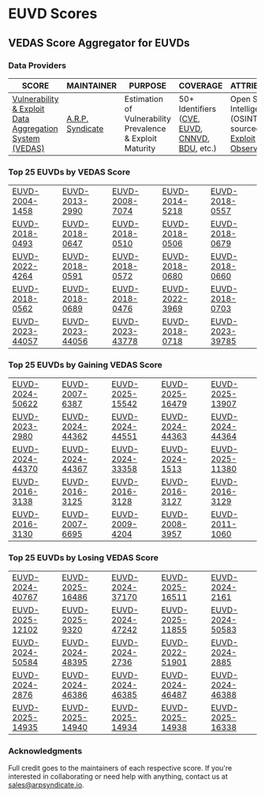 
# EUVD Scores
## VEDAS Score Aggregator for EUVDs 

### Data Providers
| SCORE | MAINTAINER | PURPOSE | COVERAGE | ATTRIBUTION | FREQUENCY |
| ----- | ---------- | ------- | -------- | ----------- | --------- |
| [Vulnerability & Exploit Data Aggregation System (VEDAS)](https://vedas.arpsyndicate.io) | [A.R.P. Syndicate](https://www.arpsyndicate.io) | Estimation of Vulnerability Prevalence & Exploit Maturity | 50+ Identifiers ([CVE](https://github.com/ARPSyndicate/cve-scores), [EUVD](https://github.com/ARPSyndicate/euvd-scores), [CNNVD](https://github.com/ARPSyndicate/cnnvd-scores), [BDU](https://github.com/ARPSyndicate/bdu-scores), etc.) | Open Source Intelligence (OSINT) sourced from [Exploit Observer](https://www.exploit.observer) | 6-8 Hours |




<h3>Top 25 EUVDs by VEDAS Score</h3>

<table>
  <tr>
    <td><a href='https://vedas.arpsyndicate.io/?vuln=EUVD-2004-1458'>EUVD-2004-1458</a></td>
    <td><a href='https://vedas.arpsyndicate.io/?vuln=EUVD-2013-2990'>EUVD-2013-2990</a></td>
    <td><a href='https://vedas.arpsyndicate.io/?vuln=EUVD-2008-7074'>EUVD-2008-7074</a></td>
    <td><a href='https://vedas.arpsyndicate.io/?vuln=EUVD-2014-5218'>EUVD-2014-5218</a></td>
    <td><a href='https://vedas.arpsyndicate.io/?vuln=EUVD-2018-0557'>EUVD-2018-0557</a></td>
  </tr>
  <tr>
    <td><a href='https://vedas.arpsyndicate.io/?vuln=EUVD-2018-0493'>EUVD-2018-0493</a></td>
    <td><a href='https://vedas.arpsyndicate.io/?vuln=EUVD-2018-0647'>EUVD-2018-0647</a></td>
    <td><a href='https://vedas.arpsyndicate.io/?vuln=EUVD-2018-0510'>EUVD-2018-0510</a></td>
    <td><a href='https://vedas.arpsyndicate.io/?vuln=EUVD-2018-0506'>EUVD-2018-0506</a></td>
    <td><a href='https://vedas.arpsyndicate.io/?vuln=EUVD-2018-0679'>EUVD-2018-0679</a></td>
  </tr>
  <tr>
    <td><a href='https://vedas.arpsyndicate.io/?vuln=EUVD-2022-4264'>EUVD-2022-4264</a></td>
    <td><a href='https://vedas.arpsyndicate.io/?vuln=EUVD-2018-0591'>EUVD-2018-0591</a></td>
    <td><a href='https://vedas.arpsyndicate.io/?vuln=EUVD-2018-0572'>EUVD-2018-0572</a></td>
    <td><a href='https://vedas.arpsyndicate.io/?vuln=EUVD-2018-0680'>EUVD-2018-0680</a></td>
    <td><a href='https://vedas.arpsyndicate.io/?vuln=EUVD-2018-0660'>EUVD-2018-0660</a></td>
  </tr>
  <tr>
    <td><a href='https://vedas.arpsyndicate.io/?vuln=EUVD-2018-0562'>EUVD-2018-0562</a></td>
    <td><a href='https://vedas.arpsyndicate.io/?vuln=EUVD-2018-0689'>EUVD-2018-0689</a></td>
    <td><a href='https://vedas.arpsyndicate.io/?vuln=EUVD-2018-0476'>EUVD-2018-0476</a></td>
    <td><a href='https://vedas.arpsyndicate.io/?vuln=EUVD-2022-3969'>EUVD-2022-3969</a></td>
    <td><a href='https://vedas.arpsyndicate.io/?vuln=EUVD-2018-0703'>EUVD-2018-0703</a></td>
  </tr>
  <tr>
    <td><a href='https://vedas.arpsyndicate.io/?vuln=EUVD-2023-44057'>EUVD-2023-44057</a></td>
    <td><a href='https://vedas.arpsyndicate.io/?vuln=EUVD-2023-44056'>EUVD-2023-44056</a></td>
    <td><a href='https://vedas.arpsyndicate.io/?vuln=EUVD-2023-43778'>EUVD-2023-43778</a></td>
    <td><a href='https://vedas.arpsyndicate.io/?vuln=EUVD-2018-0718'>EUVD-2018-0718</a></td>
    <td><a href='https://vedas.arpsyndicate.io/?vuln=EUVD-2023-39785'>EUVD-2023-39785</a></td>
  </tr>
</table>


<h3>Top 25 EUVDs by Gaining VEDAS Score</h3>

<table>
  <tr>
    <td><a href='https://vedas.arpsyndicate.io/?vuln=EUVD-2024-50622'>EUVD-2024-50622</a></td>
    <td><a href='https://vedas.arpsyndicate.io/?vuln=EUVD-2007-6387'>EUVD-2007-6387</a></td>
    <td><a href='https://vedas.arpsyndicate.io/?vuln=EUVD-2025-15542'>EUVD-2025-15542</a></td>
    <td><a href='https://vedas.arpsyndicate.io/?vuln=EUVD-2025-16479'>EUVD-2025-16479</a></td>
    <td><a href='https://vedas.arpsyndicate.io/?vuln=EUVD-2025-13907'>EUVD-2025-13907</a></td>
  </tr>
  <tr>
    <td><a href='https://vedas.arpsyndicate.io/?vuln=EUVD-2023-2980'>EUVD-2023-2980</a></td>
    <td><a href='https://vedas.arpsyndicate.io/?vuln=EUVD-2024-44362'>EUVD-2024-44362</a></td>
    <td><a href='https://vedas.arpsyndicate.io/?vuln=EUVD-2024-44551'>EUVD-2024-44551</a></td>
    <td><a href='https://vedas.arpsyndicate.io/?vuln=EUVD-2024-44363'>EUVD-2024-44363</a></td>
    <td><a href='https://vedas.arpsyndicate.io/?vuln=EUVD-2024-44364'>EUVD-2024-44364</a></td>
  </tr>
  <tr>
    <td><a href='https://vedas.arpsyndicate.io/?vuln=EUVD-2024-44370'>EUVD-2024-44370</a></td>
    <td><a href='https://vedas.arpsyndicate.io/?vuln=EUVD-2024-44367'>EUVD-2024-44367</a></td>
    <td><a href='https://vedas.arpsyndicate.io/?vuln=EUVD-2024-33358'>EUVD-2024-33358</a></td>
    <td><a href='https://vedas.arpsyndicate.io/?vuln=EUVD-2024-1513'>EUVD-2024-1513</a></td>
    <td><a href='https://vedas.arpsyndicate.io/?vuln=EUVD-2025-11380'>EUVD-2025-11380</a></td>
  </tr>
  <tr>
    <td><a href='https://vedas.arpsyndicate.io/?vuln=EUVD-2016-3138'>EUVD-2016-3138</a></td>
    <td><a href='https://vedas.arpsyndicate.io/?vuln=EUVD-2016-3125'>EUVD-2016-3125</a></td>
    <td><a href='https://vedas.arpsyndicate.io/?vuln=EUVD-2016-3128'>EUVD-2016-3128</a></td>
    <td><a href='https://vedas.arpsyndicate.io/?vuln=EUVD-2016-3127'>EUVD-2016-3127</a></td>
    <td><a href='https://vedas.arpsyndicate.io/?vuln=EUVD-2016-3129'>EUVD-2016-3129</a></td>
  </tr>
  <tr>
    <td><a href='https://vedas.arpsyndicate.io/?vuln=EUVD-2016-3130'>EUVD-2016-3130</a></td>
    <td><a href='https://vedas.arpsyndicate.io/?vuln=EUVD-2007-6695'>EUVD-2007-6695</a></td>
    <td><a href='https://vedas.arpsyndicate.io/?vuln=EUVD-2009-4204'>EUVD-2009-4204</a></td>
    <td><a href='https://vedas.arpsyndicate.io/?vuln=EUVD-2008-3957'>EUVD-2008-3957</a></td>
    <td><a href='https://vedas.arpsyndicate.io/?vuln=EUVD-2011-1060'>EUVD-2011-1060</a></td>
  </tr>
</table>


<h3>Top 25 EUVDs by Losing VEDAS Score</h3>

<table>
  <tr>
    <td><a href='https://vedas.arpsyndicate.io/?vuln=EUVD-2024-40767'>EUVD-2024-40767</a></td>
    <td><a href='https://vedas.arpsyndicate.io/?vuln=EUVD-2025-16486'>EUVD-2025-16486</a></td>
    <td><a href='https://vedas.arpsyndicate.io/?vuln=EUVD-2024-37170'>EUVD-2024-37170</a></td>
    <td><a href='https://vedas.arpsyndicate.io/?vuln=EUVD-2025-16511'>EUVD-2025-16511</a></td>
    <td><a href='https://vedas.arpsyndicate.io/?vuln=EUVD-2024-2161'>EUVD-2024-2161</a></td>
  </tr>
  <tr>
    <td><a href='https://vedas.arpsyndicate.io/?vuln=EUVD-2025-12102'>EUVD-2025-12102</a></td>
    <td><a href='https://vedas.arpsyndicate.io/?vuln=EUVD-2025-9320'>EUVD-2025-9320</a></td>
    <td><a href='https://vedas.arpsyndicate.io/?vuln=EUVD-2024-47242'>EUVD-2024-47242</a></td>
    <td><a href='https://vedas.arpsyndicate.io/?vuln=EUVD-2025-11855'>EUVD-2025-11855</a></td>
    <td><a href='https://vedas.arpsyndicate.io/?vuln=EUVD-2024-50583'>EUVD-2024-50583</a></td>
  </tr>
  <tr>
    <td><a href='https://vedas.arpsyndicate.io/?vuln=EUVD-2024-50584'>EUVD-2024-50584</a></td>
    <td><a href='https://vedas.arpsyndicate.io/?vuln=EUVD-2024-48395'>EUVD-2024-48395</a></td>
    <td><a href='https://vedas.arpsyndicate.io/?vuln=EUVD-2024-2736'>EUVD-2024-2736</a></td>
    <td><a href='https://vedas.arpsyndicate.io/?vuln=EUVD-2022-51901'>EUVD-2022-51901</a></td>
    <td><a href='https://vedas.arpsyndicate.io/?vuln=EUVD-2024-2885'>EUVD-2024-2885</a></td>
  </tr>
  <tr>
    <td><a href='https://vedas.arpsyndicate.io/?vuln=EUVD-2024-2876'>EUVD-2024-2876</a></td>
    <td><a href='https://vedas.arpsyndicate.io/?vuln=EUVD-2024-46386'>EUVD-2024-46386</a></td>
    <td><a href='https://vedas.arpsyndicate.io/?vuln=EUVD-2024-46385'>EUVD-2024-46385</a></td>
    <td><a href='https://vedas.arpsyndicate.io/?vuln=EUVD-2024-46487'>EUVD-2024-46487</a></td>
    <td><a href='https://vedas.arpsyndicate.io/?vuln=EUVD-2024-46388'>EUVD-2024-46388</a></td>
  </tr>
  <tr>
    <td><a href='https://vedas.arpsyndicate.io/?vuln=EUVD-2025-14935'>EUVD-2025-14935</a></td>
    <td><a href='https://vedas.arpsyndicate.io/?vuln=EUVD-2025-14940'>EUVD-2025-14940</a></td>
    <td><a href='https://vedas.arpsyndicate.io/?vuln=EUVD-2025-14934'>EUVD-2025-14934</a></td>
    <td><a href='https://vedas.arpsyndicate.io/?vuln=EUVD-2025-14938'>EUVD-2025-14938</a></td>
    <td><a href='https://vedas.arpsyndicate.io/?vuln=EUVD-2025-16338'>EUVD-2025-16338</a></td>
  </tr>
</table>



### Acknowledgments
Full credit goes to the maintainers of each respective score.
If you're interested in collaborating or need help with anything, contact us at [sales@arpsyndicate.io](mailto:sales@arpsyndicate.io).
